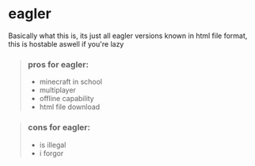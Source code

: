 # eagler
Basically what this is, its just all eagler versions known in html file format, this is hostable aswell if you're lazy

> ### pros for eagler:
> - minecraft in school
> - multiplayer
> - offline capability
> - html file download

> ### cons for eagler:
> -  is illegal
> -  i forgor
